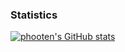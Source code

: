 ### Statistics
[![phooten's GitHub stats](https://github-readme-stats.vercel.app/api?username=phooten)](https://github.com/phooten/github-readme-stats)

